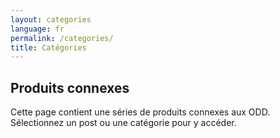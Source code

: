 ```yaml
---
layout: categories
language: fr
permalink: /categories/
title: Catégories
---
```

## Produits connexes
Cette page contient une séries de produits connexes aux ODD. Sélectionnez un post ou une catégorie pour y accéder.

